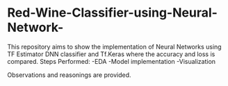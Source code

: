 # Red-Wine-Classifier-using-Neural-Network-
This repository aims to show the implementation of Neural Networks using TF Estimator DNN classifier and Tf.Keras where the accuracy and loss is compared. 
Steps Performed:
-EDA
-Model implementation
-Visualization

Observations and reasonings are provided.
